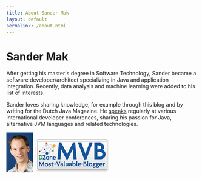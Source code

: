 ```yaml
---
title: About Sander Mak
layout: default
permalink: /about.html
---
```

# Sander Mak
After getting his master's degree in Software Technology, Sander became a software developer/architect specializing in Java and application integration. Recently, data analysis and machine learning were added to his list of interests.

Sander loves sharing knowledge, for example through this blog and by writing for the Dutch Java Magazine. He [speaks](/talks.html) regularly at various international developer conferences, sharing his passion for Java, alternative JVM languages and related technologies.

![Sander Mak](/pics/sanderma.jpg)
[![DZone MVB](/pics/mvb.png)](http://www.dzone.com/users/sammy8306)
